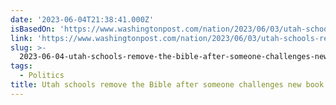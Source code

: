 ```yaml
---
date: '2023-06-04T21:38:41.000Z'
isBasedOn: 'https://www.washingtonpost.com/nation/2023/06/03/utah-schools-remove-bible/'
link: 'https://www.washingtonpost.com/nation/2023/06/03/utah-schools-remove-bible/'
slug: >-
  2023-06-04-utah-schools-remove-the-bible-after-someone-challenges-new-book-law-the-w
tags:
  - Politics
title: Utah schools remove the Bible after someone challenges new book law - The W
---
```



